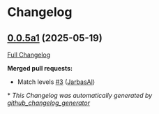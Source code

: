 # Changelog

## [0.0.5a1](https://github.com/TigreGotico/ovos-m2v-pipeline/tree/0.0.5a1) (2025-05-19)

[Full Changelog](https://github.com/TigreGotico/ovos-m2v-pipeline/compare/0.0.4...0.0.5a1)

**Merged pull requests:**

- Match levels [\#3](https://github.com/TigreGotico/ovos-m2v-pipeline/pull/3) ([JarbasAl](https://github.com/JarbasAl))



\* *This Changelog was automatically generated by [github_changelog_generator](https://github.com/github-changelog-generator/github-changelog-generator)*
